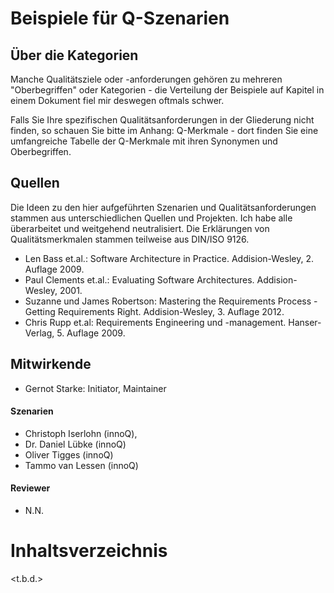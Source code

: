 # Beispiele für Q-Szenarien

## Über die Kategorien
Manche Qualitätsziele oder -anforderungen gehören zu mehreren "Oberbegriffen" oder Kategorien - die Verteilung der Beispiele auf Kapitel in einem Dokument fiel mir deswegen oftmals schwer. 

Falls Sie Ihre spezifischen Qualitätsanforderungen in der Gliederung nicht finden, so schauen Sie bitte im Anhang: Q-Merkmale - dort finden Sie eine umfangreiche Tabelle der Q-Merkmale mit ihren Synonymen und Oberbegriffen. 



## Quellen
Die Ideen zu den hier aufgeführten Szenarien und Qualitätsanforderungen stammen aus unterschiedlichen Quellen und Projekten. Ich habe alle überarbeitet und weitgehend neutralisiert. Die Erklärungen von Qualitätsmerkmalen stammen teilweise aus DIN/ISO 9126.

- Len Bass et.al.: Software Architecture in Practice. Addision-Wesley, 2. Auflage 2009.
- Paul Clements et.al.: Evaluating Software Architectures. Addision-Wesley, 2001.
- Suzanne und James Robertson: Mastering the Requirements Process - Getting Requirements Right. Addision-Wesley, 3. Auflage 2012.
- Chris Rupp et.al: Requirements Engineering und -management. Hanser-Verlag, 5. Auflage 2009.

## Mitwirkende
* Gernot Starke: Initiator, Maintainer

#### Szenarien 
* Christoph Iserlohn (innoQ), 
* Dr. Daniel Lübke (innoQ)
* Oliver Tigges (innoQ)
* Tammo van Lessen (innoQ)


#### Reviewer
* N.N.
 
# Inhaltsverzeichnis
<t.b.d.>



